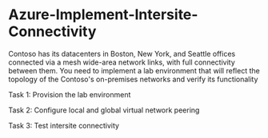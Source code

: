 # Azure-Implement-Intersite-Connectivity

Contoso has its datacenters in Boston, New York, and Seattle offices connected via a mesh wide-area network links, with full connectivity between them. You need to implement a lab environment that will reflect the topology of the Contoso's on-premises networks and verify its functionality

Task 1: Provision the lab environment

Task 2: Configure local and global virtual network peering

Task 3: Test intersite connectivity
